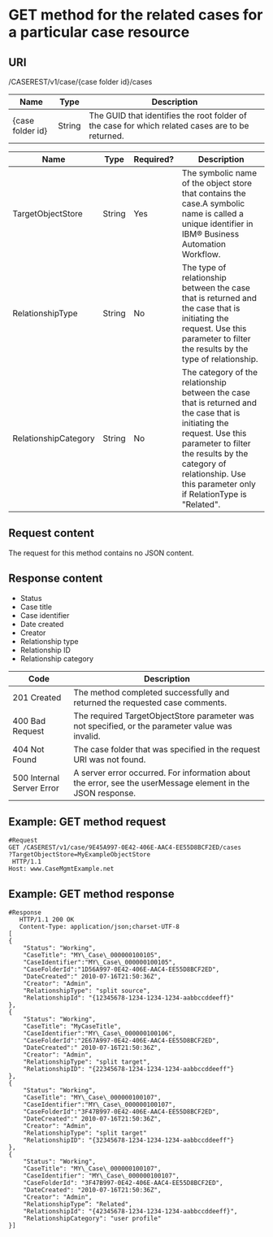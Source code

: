 # GET method for the related cases for a particular case resource

## URI

/CASEREST/v1/case/{case folder
id}/cases

| Name             | Type   | Description                                                                                      |
|------------------|--------|--------------------------------------------------------------------------------------------------|
| {case folder id} | String | The GUID that identifies the root folder of the case for which related cases are to be returned. |

| Name                 | Type   | Required?   | Description                                                                                                                                                                                                                                     |
|----------------------|--------|-------------|-------------------------------------------------------------------------------------------------------------------------------------------------------------------------------------------------------------------------------------------------|
| TargetObjectStore    | String | Yes         | The symbolic name of the object store that contains the case.A symbolic name is called a unique identifier in IBM® Business Automation Workflow.                                                                                                |
| RelationshipType     | String | No          | The type of relationship between the case that is returned and the case that is initiating the request. Use this parameter to filter the results by the type of relationship.                                                                   |
| RelationshipCategory | String | No          | The category of the relationship between the case that is returned and the case that is initiating the request. Use this parameter to filter the results by the category of relationship. Use this parameter only if RelationType is "Related". |

## Request content

The request for this method
contains no JSON content.

## Response content

- Status
- Case title
- Case identifier
- Date created
- Creator
- Relationship type
- Relationship ID
- Relationship category

| Code                      | Description                                                                                                 |
|---------------------------|-------------------------------------------------------------------------------------------------------------|
| 201 Created               | The method completed successfully and returned the requested case comments.                                 |
| 400 Bad Request           | The required TargetObjectStore parameter was not specified, or the parameter value was invalid.             |
| 404 Not Found             | The case folder that was specified in the request URI was not found.                                        |
| 500 Internal Server Error | A server error occurred. For information about the error, see the userMessage element in the JSON response. |

## Example: GET method request

```
#Request 
GET /CASEREST/v1/case/9E45A997-0E42-406E-AAC4-EE55D8BCF2ED/cases
?TargetObjectStore=MyExampleObjectStore
 HTTP/1.1
Host: www.CaseMgmtExample.net
```

## Example: GET method response

```
#Response
   HTTP/1.1 200 OK
   Content-Type: application/json;charset-UTF-8
[
{
    "Status": "Working",
    "CaseTitle": "MY\_Case\_000000100105",
    "CaseIdentifier":"MY\_Case\_000000100105",
    "CaseFolderId":"1D56A997-0E42-406E-AAC4-EE55D8BCF2ED",
    "DateCreated":" 2010-07-16T21:50:36Z",
    "Creator": "Admin",
    "RelationshipType": "split source",
    "RelationshipId": "{12345678-1234-1234-1234-aabbccddeeff}"
},
{
    "Status": "Working",
    "CaseTitle": "MyCaseTitle",
    "CaseIdentifier":"MY\_Case\_000000100106",
    "CaseFolderId":"2E67A997-0E42-406E-AAC4-EE55D8BCF2ED",
    "DateCreated":" 2010-07-16T21:50:36Z",
    "Creator": "Admin",
    "RelationshipType": "split target",
    "RelationshipID": "{22345678-1234-1234-1234-aabbccddeeff"}
},
{
    "Status": "Working",
    "CaseTitle": "MY\_Case\_000000100107",
    "CaseIdentifier":"MY\_Case\_000000100107",
    "CaseFolderId":"3F47B997-0E42-406E-AAC4-EE55D8BCF2ED",
    "DateCreated":" 2010-07-16T21:50:36Z",
    "Creator": "Admin",
    "RelationshipType": "split target"
    "RelationshipID": "{32345678-1234-1234-1234-aabbccddeeff"}
},
{
    "Status": "Working",
    "CaseTitle": "MY\_Case\_000000100107",
    "CaseIdentifier": "MY\_Case\_000000100107",
    "CaseFolderId": "3F47B997-0E42-406E-AAC4-EE55D8BCF2ED",
    "DateCreated": "2010-07-16T21:50:36Z",
    "Creator": "Admin",
    "RelationshipType”: "Related",
    "RelationshipId": "{42345678-1234-1234-1234-aabbccddeeff}",
    "RelationshipCategory": "user profile"
}]
```